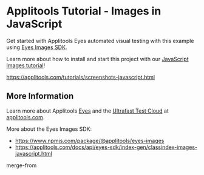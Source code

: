 # Applitools Tutorial - Images in JavaScript

Get started with Applitools Eyes automated visual testing with this example using [Eyes Images SDK](https://www.npmjs.com/package/@applitools/eyes-images).

Learn more about how to install and start this project with our [JavaScript Images tutorial](https://applitools.com/tutorials/screenshots-javascript.html)!

<https://applitools.com/tutorials/screenshots-javascript.html>

 
## More Information

Learn more about Applitools [Eyes](https://info.applitools.com/ucY77) and the [Ultrafast Test Cloud](https://info.applitools.com/ucY78) at [applitools.com](https://info.applitools.com/ucY76).

More about the Eyes Images SDK:
* https://www.npmjs.com/package/@applitools/eyes-images
* https://applitools.com/docs/api/eyes-sdk/index-gen/classindex-images-javascript.html
 
  
  
  
 
merge-from